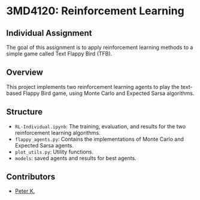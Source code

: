 # 3MD4120: Reinforcement Learning 
## Individual Assignment

The goal of this assignment is to apply reinforcement learning methods to a simple game called Text Flappy Bird (TFB). 

## Overview

This project implements two reinforcement learning agents to play the text-based Flappy Bird game, using Monte Carlo and Expected Sarsa algorithms.

## Structure

- `RL-Individual.ipynb`: The training, evaluation, and results for the two reinforcement learning algorithms.
- `flappy_agents.py`: Contains the implementations of Monte Carlo and Expected Sarsa agents.
- `plot_utils.py`: Utility functions.
- `models`: saved agents and results for best agents. 

## Contributors

- [Peter K.](https://github.com/peter-b-k)
